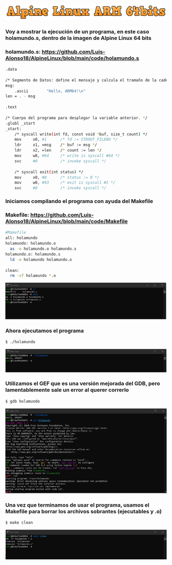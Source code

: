 ![](images/cooltextARM.png)  

### Voy a mostrar la ejecución de un programa, en este caso holamundo.s, dentro de la imagen de Alpine Linux 64 bits
### holamundo.s: https://github.com/Luis-Alonso18/AlpineLinux/blob/main/code/holamundo.s
```bash
.data

/* Segmento de Datos: define el mensaje y calcula el tramaño de la cadena. */
msg:
    .ascii        "Hello, ARM64!\n"
len = . - msg

.text

/* Cuerpo del programa para desplegar la variable anterior. */
.globl _start
_start:
    /* syscall write(int fd, const void *buf, size_t count) */
    mov     x0, #1      /* fd := STDOUT_FILENO */
    ldr     x1, =msg    /* buf := msg */
    ldr     x2, =len    /* count := len */
    mov     w8, #64     /* write is syscall #64 */
    svc     #0          /* invoke syscall */

    /* syscall exit(int status) */
    mov     x0, #0      /* status := 0 */
    mov     w8, #93     /* exit is syscall #1 */
    svc     #0          /* invoke syscall */
```  

### Iniciamos compilando el programa con ayuda del Makefile
### Makefile: https://github.com/Luis-Alonso18/AlpineLinux/blob/main/code/Makefile  
```bash
#Makefile
all: holamundo
holamundo: holamundo.o 
  as -o holamundo.o holamundo.s
holamundo.o: holamundo.s 
  ld -o holamundo holamundo.o
  
clean:
  rm -vf holamundo *.o
```
![](images/p1.jpg)  

### Ahora ejecutamos el programa
```bash
$ ./holamundo
```
![](images/p2.jpg)  

### Utilizamos el GEF que es una versión mejorada del GDB, pero lamentablemente sale un error al querer correrlo
```bash
$ gdb holamundo
```  
![](images/p3.jpg)  

### Una vez que terminamos de usar el programa, usamos el Makefile para borrar los archivos sobrantes (ejecutables y .o)  
```bash
$ make clean
```  
![](images/p4.jpg)  
